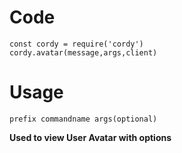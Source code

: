 # Code
```
const cordy = require('cordy')
cordy.avatar(message,args,client)
```
# Usage
```
prefix commandname args(optional)
```
**Used to view User Avatar with options**
